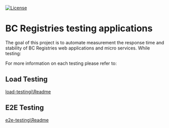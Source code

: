 
[![License](https://img.shields.io/badge/License-Apache%202.0-blue.svg)](LICENSE)

# BC Registries testing applications

The goal of this project is to automate measurement the response time and stability  of BC Registries web applications and micro services. While testing:

For more information on each testing please refer to:

## Load Testing

[load-testingi\Readme](load-testing/README.md)

## E2E Testing

[e2e-testing\Readme](e2e-testing/README.md)
